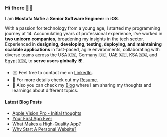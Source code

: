 ### Hi there 👋🏻 

I am **Mostafa Nafie** a **Senior Software Engineer** in **iOS**.

With a passion for technology from a young age, I started my programming journey at 14. Accumulating years of professional experience, I've worked in **two unicorn companies**, broadening my insights in the tech sector. Experienced in **designing, developing, testing, deploying, and maintaining scalable applications** in fast-paced, agile environments, collaborating with diverse teams across the USA 🇺🇸, Germany 🇩🇪, UAE 🇦🇪, KSA 🇸🇦, and Egypt 🇪🇬, to **serve users globally** 🌍.

- ✉️ Feel free to contact me on [LinkedIn](https://www.linkedin.com/in/mostafanafie/).
- 🔖 For more details check out my [Resume](https://www.nafie.dev/resume).
- 📒 Also you can check my [Blog](https://www.nafie.dev/) where I am sharing my thoughts and learnings about different topics.

#### Latest Blog Posts
<!-- BLOG-POST-LIST:START -->
- [Apple Vision Pro - Initial thoughts](https://www.nafie.dev/blog/apple-vision-pro-initial-thoughts)
- [Your First App Ever](https://www.nafie.dev/blog/your-first-app-ever)
- [What Makes a High-Quality App?](https://www.nafie.dev/blog/what-makes-high-quality-app)
- [Why Start A Personal Website?](https://www.nafie.dev/blog/why-start-a-personal-website)
<!-- BLOG-POST-LIST:END -->
